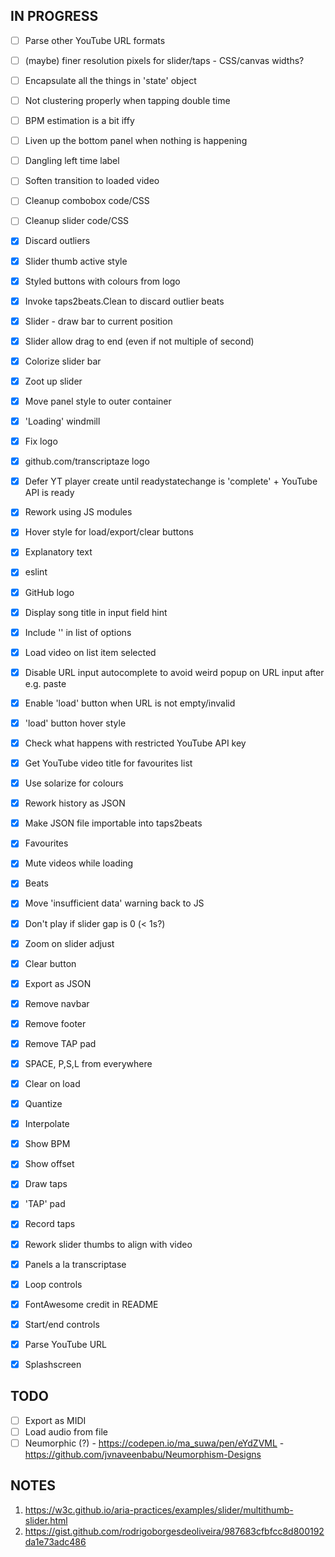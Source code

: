 ## IN PROGRESS

- [ ] Parse other YouTube URL formats
- [ ] (maybe) finer resolution pixels for slider/taps - CSS/canvas widths?
- [ ] Encapsulate all the things in 'state' object
- [ ] Not clustering properly when tapping double time
- [ ] BPM estimation is a bit iffy

- [ ] Liven up the bottom panel when nothing is happening
- [ ] Dangling left time label
- [ ] Soften transition to loaded video
- [ ] Cleanup combobox code/CSS
- [ ] Cleanup slider code/CSS

- [x] Discard outliers
- [x] Slider thumb active style
- [x] Styled buttons with colours from logo
- [x] Invoke taps2beats.Clean to discard outlier beats
- [x] Slider - draw bar to current position
- [x] Slider allow drag to end (even if not multiple of second)
- [x] Colorize slider bar
- [x] Zoot up slider
- [x] Move panel style to outer container
- [x] 'Loading' windmill
- [x] Fix logo
- [x] github.com/transcriptaze logo
- [x] Defer YT player create until readystatechange is 'complete' + YouTube API is ready
- [x] Rework using JS modules
- [x] Hover style for load/export/clear buttons
- [x] Explanatory text
- [x] eslint
- [x] GitHub logo
- [x] Display song title in input field hint
- [x] Include '' in list of options
- [x] Load video on list item selected
- [x] Disable URL input autocomplete to avoid weird popup on URL input after e.g. paste
- [x] Enable 'load' button when URL is not empty/invalid
- [x] 'load' button hover style 
- [x] Check what happens with restricted YouTube API key
- [x] Get YouTube video title for favourites list
- [x] Use solarize for colours
- [x] Rework history as JSON
- [x] Make JSON file importable into taps2beats
- [x] Favourites
- [x] Mute videos while loading
- [x] Beats
- [x] Move 'insufficient data' warning back to JS
- [x] Don't play if slider gap is 0 (< 1s?)
- [x] Zoom on slider adjust
- [x] Clear button
- [x] Export as JSON
- [x] Remove navbar
- [x] Remove footer
- [x] Remove TAP pad
- [x] SPACE, P,S,L from everywhere
- [x] Clear on load
- [x] Quantize
- [x] Interpolate
- [x] Show BPM
- [x] Show offset
- [x] Draw taps
- [x] 'TAP' pad
- [x] Record taps
- [x] Rework slider thumbs to align with video
- [x] Panels a la transcriptase
- [x] Loop controls
- [x] FontAwesome credit in README
- [x] Start/end controls
- [x] Parse YouTube URL
- [x] Splashscreen

## TODO

- [ ] Export as MIDI
- [ ] Load audio from file
- [ ] Neumorphic (?)
      - https://codepen.io/ma_suwa/pen/eYdZVML
      - https://github.com/jvnaveenbabu/Neumorphism-Designs

## NOTES

1. https://w3c.github.io/aria-practices/examples/slider/multithumb-slider.html
2. https://gist.github.com/rodrigoborgesdeoliveira/987683cfbfcc8d800192da1e73adc486

